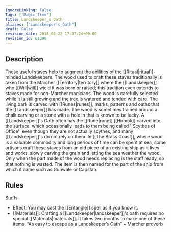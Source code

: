 ```yaml
---
IgnoreLinking: False
Tags: ['Magic-Item']
Title: Landskeeper_s Oath
aliases: ["Landskeeper's_Oath"]
draft: False
revision_date: 2018-03-22 17:37:24+00:00
revision_id: 61390
---
```


## Description
These useful staves help to augment the abilities of the [[Ritual|ritual]]-minded Landskeepers. The wood used to craft these staves traditionally is taken from the Marcher [[Territory|territory]] where the [[Landskeeper]] who [[Will|will]] wield it was born or raised; this tradition even extends to staves made for non-Marcher magicians. The wood is carefully selected while it is still growing and the tree is watered and tended with care. The living bark is carved with [[Runes|runes]], marks, patterns and oaths that the [[Landskeeper]] has made. The wood is sometimes trained around a chalk carving or a stone with a hole in that is known to be lucky.
A [[Landskeeper]]'s Oath often has the [[Rune|rune]] [[Hirmok]] carved into the surface, which occasionally leads to them being called ''Scythes of Office'' even though they are not actually scythes, and many [[Landskeeper]]'s do not rely on them.
In [[The Brass Coast]], where wood is a valuable commodity and long periods of time can be spent at sea, some artisans craft these staves from an old piece of an existing ship as it lives and works, slowly carving the grain and letting the sea weather the wood. Only when the part made of the wood needs replacing is the staff ready, so that nothing is wasted. The item is then named for the part of the ship from which it came such as Gunwale or Capstan.
## Rules
Staffs
* Effect: You may cast the [[Entangle]] spell as if you know it.
* [[Materials]]: Crafting a [[Landskeeper|landskeeper]]'s oath requires no special [[Materials|materials]]. It takes two months to make one of these items.
“As easy to escape as a Landskeeper’s Oath” ~ Marcher proverb